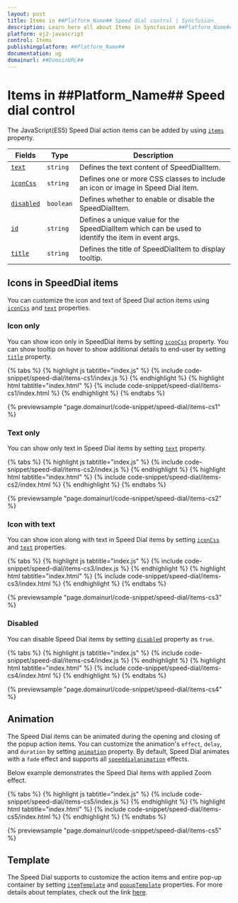 ```yaml
---
layout: post
title: Items in ##Platform_Name## Speed dial control | Syncfusion
description: Learn here all about Items in Syncfusion ##Platform_Name## Speed dial control of Syncfusion Essential JS 2 and more.
platform: ej2-javascript
control: Items 
publishingplatform: ##Platform_Name##
documentation: ug
domainurl: ##DomainURL##
---
```


# Items in ##Platform_Name## Speed dial control

The JavaScript(ES5) Speed Dial action items can be added by using [`items`](../api/speed-dial#items) property.

| Fields | Type | Description |
|------|------|-------------|
| [`text`](../api/speed-dial/speedDialItemModel/#text) | `string` | Defines the text content of SpeedDialItem. |
| [`iconCss`](../api/speed-dial/speedDialItemModel/#iconcss) | `string` | Defines one or more CSS classes to include an icon or image in Speed Dial item. |
| [`disabled`](../api/speed-dial/speedDialItemModel/#disabled) | `boolean` | Defines whether to enable or disable the SpeedDialItem. |
| [`id`](../api/speed-dial/speedDialItemModel/#id) | `string` | Defines a unique value for the SpeedDialItem which can be used to identify the item in event args. |
| [`title`](../api/speed-dial/speedDialItemModel/#title) | `string` | Defines the title of SpeedDialItem to display tooltip. |

## Icons in SpeedDial items

You can customize the icon and text of Speed Dial action items using [`iconCss`](../api/speed-dial/speedDialItemModel/#iconcss) and [`text`](../api/speed-dial/speedDialItemModel/#text) properties.

### Icon only

You can show icon only in SpeedDial items by setting [`iconCss`](../api/speed-dial/speedDialItemModel/#iconcss) property. You can show tooltip on hover to show additional details to end-user by setting [`title`](../api/speed-dial/speedDialItemModel/#title) property.

{% tabs %}
{% highlight js tabtitle="index.js" %}
{% include code-snippet/speed-dial/items-cs1/index.js %}
{% endhighlight %}
{% highlight html tabtitle="index.html" %}
{% include code-snippet/speed-dial/items-cs1/index.html %}
{% endhighlight %}
{% endtabs %}
        
{% previewsample "page.domainurl/code-snippet/speed-dial/items-cs1" %}

### Text only

You can show only text in Speed Dial items by setting [`text`](../api/speed-dial/speedDialItemModel/#text) property.

{% tabs %}
{% highlight js tabtitle="index.js" %}
{% include code-snippet/speed-dial/items-cs2/index.js %}
{% endhighlight %}
{% highlight html tabtitle="index.html" %}
{% include code-snippet/speed-dial/items-cs2/index.html %}
{% endhighlight %}
{% endtabs %}
        
{% previewsample "page.domainurl/code-snippet/speed-dial/items-cs2" %}

### Icon with text

You can show icon along with text in Speed Dial items by setting [`iconCss`](../api/speed-dial/speedDialItemModel/#iconcss) and [`text`](../api/speed-dial/speedDialItemModel/#text) properties.

{% tabs %}
{% highlight js tabtitle="index.js" %}
{% include code-snippet/speed-dial/items-cs3/index.js %}
{% endhighlight %}
{% highlight html tabtitle="index.html" %}
{% include code-snippet/speed-dial/items-cs3/index.html %}
{% endhighlight %}
{% endtabs %}
        
{% previewsample "page.domainurl/code-snippet/speed-dial/items-cs3" %}

### Disabled

You can disable Speed Dial items by setting [`disabled`](../api/speed-dial/speedDialItemModel/#disabled) property as `true`.

{% tabs %}
{% highlight js tabtitle="index.js" %}
{% include code-snippet/speed-dial/items-cs4/index.js %}
{% endhighlight %}
{% highlight html tabtitle="index.html" %}
{% include code-snippet/speed-dial/items-cs4/index.html %}
{% endhighlight %}
{% endtabs %}
        
{% previewsample "page.domainurl/code-snippet/speed-dial/items-cs4" %}

## Animation

The Speed Dial items can be animated during the opening and closing of the popup action items. You can customize the animation's `effect`, `delay`, and `duration` by setting [`animation`](../api/speed-dial#animation) property. By default, Speed Dial animates with a `fade` effect and supports all [`speeddialanimation`](../api/speed-dial/speedDialAnimationEffect/) effects.

Below example demonstrates the Speed Dial items with applied Zoom effect.

{% tabs %}
{% highlight js tabtitle="index.js" %}
{% include code-snippet/speed-dial/items-cs5/index.js %}
{% endhighlight %}
{% highlight html tabtitle="index.html" %}
{% include code-snippet/speed-dial/items-cs5/index.html %}
{% endhighlight %}
{% endtabs %}
        
{% previewsample "page.domainurl/code-snippet/speed-dial/items-cs5" %}

## Template

The Speed Dial supports to customize the action items and entire pop-up container by setting [`itemTemplate`](../api/speed-dial#itemtemplate) and [`popupTemplate`](../api/speed-dial#popuptemplate) properties. For more details about templates, check out the link [here](https://ej2.syncfusion.com/javascript/documentation/speed-dial/template/).
